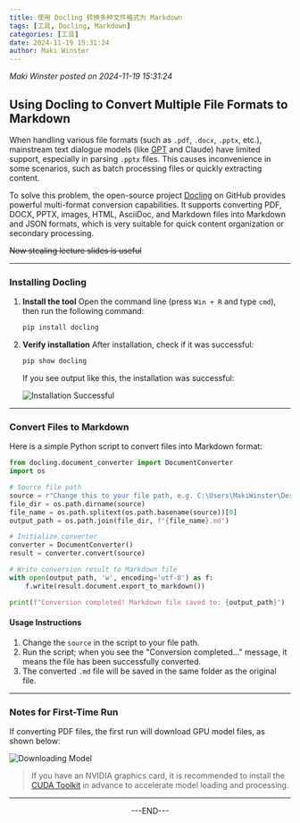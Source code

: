 ```yaml
---
title: 使用 Docling 转换多种文件格式为 Markdown
tags: [工具, Docling, Markdown]
categories: [工具]
date: 2024-11-19 15:31:24
author: Maki Winster
---
```


*Maki Winster posted on 2024-11-19 15:31:24*

## Using Docling to Convert Multiple File Formats to Markdown

When handling various file formats (such as `.pdf`, `.docx`, `.pptx`, etc.), mainstream text dialogue models (like [GPT](https://so.csdn.net/so/search?q=GPT) and Claude) have limited support, especially in parsing `.pptx` files. This causes inconvenience in some scenarios, such as batch processing files or quickly extracting content.

To solve this problem, the open-source project [Docling](https://github.com/DS4SD/docling) on GitHub provides powerful multi-format conversion capabilities. It supports converting PDF, DOCX, PPTX, images, HTML, AsciiDoc, and Markdown files into Markdown and JSON formats, which is very suitable for quick content organization or secondary processing.

~~Now stealing lecture slides is useful~~

---

### Installing Docling

1. **Install the tool**
   Open the command line (press `Win + R` and type `cmd`), then run the following command:

   ```cmd
   pip install docling
   ```

2. **Verify installation**
   After installation, check if it was successful:

   ```cmd
   pip show docling
   ```

   If you see output like this, the installation was successful:

   ![Installation Successful](https://img.makis-life.cn//images/20250114001406583.png)

---

### Convert Files to Markdown

Here is a simple Python script to convert files into Markdown format:

```python
from docling.document_converter import DocumentConverter
import os

# Source file path
source = r"Change this to your file path, e.g. C:\Users\MakiWinster\Desktop\classic_vocab.pdf"
file_dir = os.path.dirname(source)
file_name = os.path.splitext(os.path.basename(source))[0]
output_path = os.path.join(file_dir, f"{file_name}.md")

# Initialize converter
converter = DocumentConverter()
result = converter.convert(source)

# Write conversion result to Markdown file
with open(output_path, 'w', encoding='utf-8') as f:
    f.write(result.document.export_to_markdown())

print(f"Conversion completed! Markdown file saved to: {output_path}")
```

#### Usage Instructions

1. Change the `source` in the script to your file path.
2. Run the script; when you see the "Conversion completed..." message, it means the file has been successfully converted.
3. The converted `.md` file will be saved in the same folder as the original file.

---

### Notes for First-Time Run

If converting PDF files, the first run will download GPU model files, as shown below:

![Downloading Model](https://img.makis-life.cn//images/20250114001733141.png)

> If you have an NVIDIA graphics card, it is recommended to install the [CUDA Toolkit](https://developer.nvidia.com/cuda-toolkit) in advance to accelerate model loading and processing.

---

<center>---END---</center>
